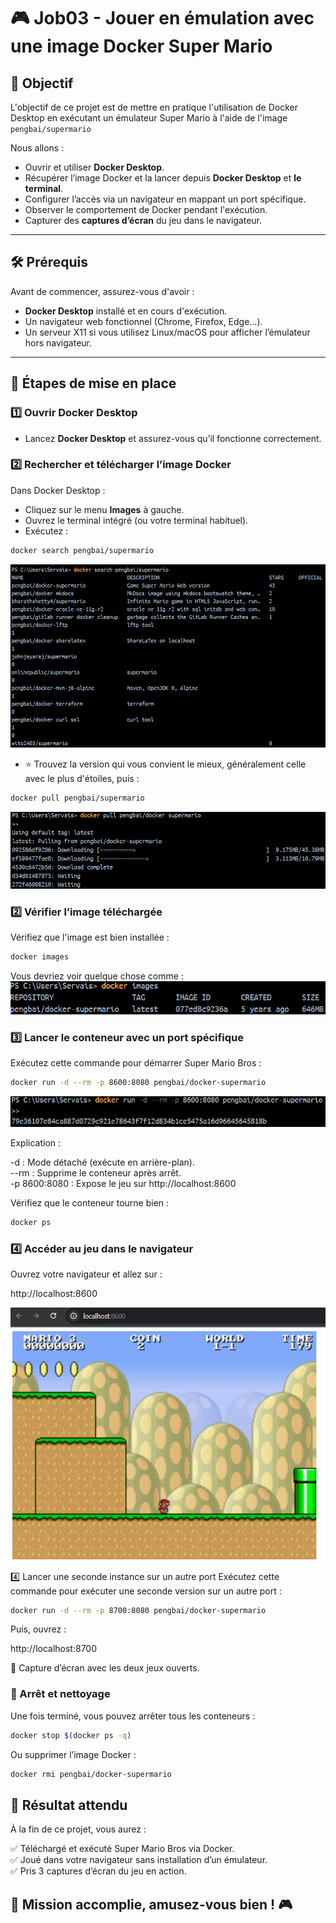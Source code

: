 # 🎮 Job03 - Jouer en émulation avec une image Docker Super Mario

## 📌 Objectif

L'objectif de ce projet est de mettre en pratique l'utilisation de Docker Desktop en exécutant un émulateur Super Mario à l'aide de l'image `pengbai/supermario`

Nous allons :  

- Ouvrir et utiliser **Docker Desktop**.  
- Récupérer l’image Docker et la lancer depuis **Docker Desktop** et **le terminal**.  
- Configurer l’accès via un navigateur en mappant un port spécifique.  
- Observer le comportement de Docker pendant l'exécution.  
- Capturer des **captures d’écran** du jeu dans le navigateur.  

---

## 🛠 Prérequis

Avant de commencer, assurez-vous d'avoir :

- **Docker Desktop** installé et en cours d'exécution.  
- Un navigateur web fonctionnel (Chrome, Firefox, Edge…).  
- Un serveur X11 si vous utilisez Linux/macOS pour afficher l’émulateur hors navigateur.  

---

## 🚀 Étapes de mise en place

### 1️⃣ **Ouvrir Docker Desktop**

- Lancez **Docker Desktop** et assurez-vous qu’il fonctionne correctement.

### 2️⃣ **Rechercher et télécharger l’image Docker**

Dans Docker Desktop :

- Cliquez sur le menu **Images** à gauche.  
- Ouvrez le terminal intégré (ou votre terminal habituel).  
- Exécutez :

```sh
docker search pengbai/supermario
```
![docker search](/Job03/image/image1.png)

- ⭐ Trouvez la version qui vous convient le mieux, généralement celle avec le plus d'étoiles, puis :
```sh
docker pull pengbai/supermario
```
![docker pull](/Job03/image/image2.png)


### 2️⃣ Vérifier l’image téléchargée

Vérifiez que l'image est bien installée :

```sh
docker images
```
Vous devriez voir quelque chose comme :
![docker images](/Job03/image/image3.png)

### 3️⃣ Lancer le conteneur avec un port spécifique

Exécutez cette commande pour démarrer Super Mario Bros :

```sh
docker run -d --rm -p 8600:8080 pengbai/docker-supermario
```
![docker run](/Job03/image/image4.png)

Explication :

-d : Mode détaché (exécute en arrière-plan).  
--rm : Supprime le conteneur après arrêt.  
-p 8600:8080 : Expose le jeu sur http://localhost:8600  

Vérifiez que le conteneur tourne bien :  

```sh
docker ps
```

### 4️⃣ Accéder au jeu dans le navigateur

Ouvrez votre navigateur et allez sur :

http://localhost:8600

![docker images](/Job03/image/image5.png)

4️⃣ Lancer une seconde instance sur un autre port
Exécutez cette commande pour exécuter une seconde version sur un autre port :

```sh
docker run -d --rm -p 8700:8080 pengbai/docker-supermario
```

Puis, ouvrez :

http://localhost:8700

📸 Capture d’écran avec les deux jeux ouverts.

### 🛑 Arrêt et nettoyage

Une fois terminé, vous pouvez arrêter tous les conteneurs :

```sh
docker stop $(docker ps -q)
```

Ou supprimer l’image Docker :

```sh
docker rmi pengbai/docker-supermario
```

## 🎯 Résultat attendu

À la fin de ce projet, vous aurez : 

✅ Téléchargé et exécuté Super Mario Bros via Docker.  
✅ Joué dans votre navigateur sans installation d’un émulateur.  
✅ Pris 3 captures d’écran du jeu en action.  

## 🚀 Mission accomplie, amusez-vous bien ! 🎮